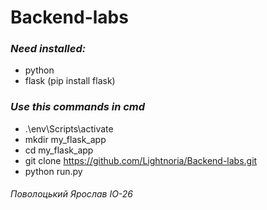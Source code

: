 # Backend-labs

### *Need installed:* 
- python
- flask (pip install flask)

### *Use this commands in cmd*
- .\env\Scripts\activate
- mkdir my_flask_app
- cd my_flask_app
- git clone https://github.com/Lightnoria/Backend-labs.git
- python run.py


###### Поволоцький Ярослав ІО-26
